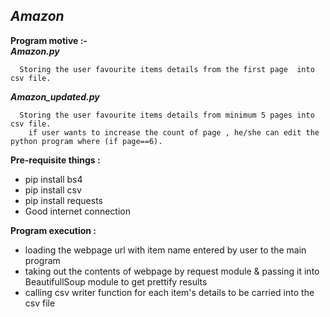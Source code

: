 ## ***Amazon***

**Program motive :-**   
   ***Amazon.py***
   
      Storing the user favourite items details from the first page  into csv file.
         
   ***Amazon_updated.py***
   
      Storing the user favourite items details from minimum 5 pages into csv file.
        if user wants to increase the count of page , he/she can edit the python program where (if page==6).

**Pre-requisite things :**
   - pip install bs4
   - pip install csv
   - pip install requests
   - Good internet connection
 
**Program execution :** 
   - loading the webpage url with item name entered by user to the main program
   - taking out the contents of webpage by request module & passing it into BeautifullSoup module to get prettify results
   - calling csv writer function for each item's details to be carried into the csv file
